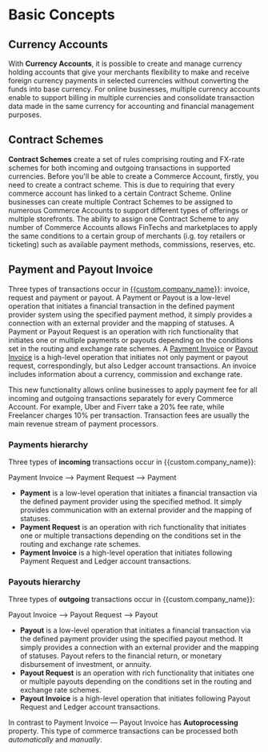 # Basic Concepts

## Currency Accounts

With  **Currency Accounts**, it is possible to create and manage currency holding accounts that give your merchants flexibility to make and receive foreign currency payments in selected currencies without converting the funds into base currency. For online businesses, multiple currency accounts enable to support billing in multiple currencies and consolidate transaction data made in the same currency for accounting and financial management purposes.

## Contract Schemes

**Contract Schemes** create a set of rules comprising routing and FX-rate schemes for both incoming and outgoing transactions in supported currencies. Before you'll be able to create a Commerce Account, firstly, you need to create a contract scheme. This is due to requiring that every commerce account has linked to a certain Contract Scheme. Online businesses can create multiple Contract Schemes to be assigned to numerous Commerce Accounts to support different types of offerings or multiple storefronts. The ability to assign one Contract Scheme to any number of Commerce Accounts allows FinTechs and marketplaces to apply the same conditions to a certain group of merchants (i.g. toy retailers or ticketing) such as available payment methods, commissions, reserves, etc.

## Payment and Payout Invoice

Three types of transactions occur in [{{custom.company_name}}]({{custom.website_url}}): invoice, request and payment or payout. A Payment or Payout is a low-level operation that initiates a financial transaction in the defined payment provider system using the specified payment method, it simply provides a connection with an external provider and the mapping of statuses. A Payment or Payout Request is an operation with rich functionality that initiates one or multiple payments or payouts depending on the conditions set in the routing and exchange rate schemes. A [Payment Invoice]({{custom.dashboard_base_url}}operations/payment-invoices)  or  [Payout Invoice]({{custom.dashboard_base_url}}operations/payout-invoices)  is a high-level operation that initiates not only payment or payout request, correspondingly, but also Ledger account transactions. An invoice includes information about a currency, commission and exchange rate.

This new functionality allows online businesses to apply payment fee for all incoming and outgoing transactions separately for every Commerce Account. For example, Uber and Fiverr take a 20% fee rate, while Freelancer charges 10% per transaction. Transaction fees are usually the main revenue stream of payment processors.

### Payments hierarchy

Three types of **incoming** transactions occur in {{custom.company_name}}:

Payment Invoice --> Payment Request --> Payment

- **Payment** is a low-level operation that initiates a financial transaction via the defined payment provider using the specified method. It simply provides communication with an external provider and the mapping of statuses.
- **Payment Request** is an operation with rich functionality that initiates one or multiple transactions depending on the conditions set in the routing and exchange rate schemes.
- **Payment Invoice** is a high-level operation that initiates following Payment Request and Ledger account transactions.

### Payouts hierarchy

Three types of **outgoing** transactions occur in {{custom.company_name}}:

Payout Invoice --> Payout Request --> Payout

- **Payout**  is a low-level operation that initiates a financial transaction via the defined payment provider using the specified payout method. It simply provides a connection with an external provider and the mapping of statuses. Payout refers to the financial return, or monetary disbursement of investment, or annuity.
- **Payout Request** is an operation with rich functionality that initiates one or multiple payouts depending on the conditions set in the routing and exchange rate schemes.
- **Payout Invoice** is a high-level operation that initiates following Payout Request and Ledger account transactions.

In contrast to Payment Invoice — Payout Invoice has **Autoprocessing** property. This type of commerce transactions can be processed both *automatically* and *manually*.
<!--
## Ledger

For  [{{custom.company_name}}]({{custom.website_url}}) users with a limited accounting background, the Ledger feature can appear to be the most foreign part of the platform. The Ledger screen actually includes all aspects of the accounting record and based in double-entry bookkeeping: in order for an amount to be presented in one account, it must also be present in another account, hence the use of debits and credits. It is an extremely valuable tool in accounting and financial management when it comes to payment processing for third parties.

[{{custom.company_name}}]({{custom.website_url}}) allows for quick processing of accounting information ‘behind the scenes’. The Ledger activities of a business are all captured in  [{{custom.company_name}}]({{custom.website_url}}), through the summation of all  [Transactions]({{custom.dashboard_base_url}}ledger/accounts) by particular [Account]({{custom.dashboard_base_url}}ledger/categories) the cash flowed to and from. Each account has an account  [Category]({{custom.dashboard_base_url}}ledger/categories) which determines where the account appears in your financial statements. We enable you adding or editing Categories those are divided into active and passive. Ledger feature is available for customers on [{{custom.company_name}}]({{custom.website_url}}) Commerce plan, you can upgrade at any time to use this functionality. It worth to mention that Ledger feature can be enabled for any Commerce Account when required to take into account the cash flows through the commerce account.

[Deposit]({{custom.dashboard_base_url}}operations/deposits), [Withdrawals]({{custom.dashboard_base_url}}operations/withdrawals) and [Transfers]({{custom.dashboard_base_url}}operations/transfers) are new types of transactions and can be initiated manually at the moment. Those new transaction types are required to take into account the financial transactions made outside  [{{custom.company_name}}]({{custom.website_url}}).

-->
